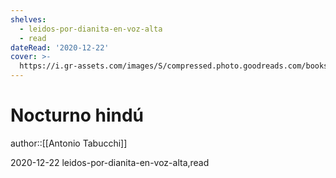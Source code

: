```yaml
---
shelves:
  - leidos-por-dianita-en-voz-alta
  - read
dateRead: '2020-12-22'
cover: >-
  https://i.gr-assets.com/images/S/compressed.photo.goodreads.com/books/1364778408l/1040103.jpg
---
```

# Nocturno hindú

author::[[Antonio Tabucchi]]

2020-12-22
leidos-por-dianita-en-voz-alta,read